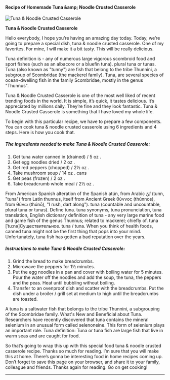             

#### Recipe of Homemade Tuna &amp;amp; Noodle Crusted Casserole

![Tuna &amp; Noodle Crusted Casserole](https://img-global.cpcdn.com/recipes/fd759da1b7656eca/751x532cq70/tuna-noodle-crusted-casserole-recipe-main-photo.jpg)

**Tuna &amp; Noodle Crusted Casserole**

Hello everybody, I hope you’re having an amazing day today. Today, we’re going to prepare a special dish, tuna & noodle crusted casserole. One of my favorites. For mine, I will make it a bit tasty. This will be really delicious.

Tuna definition is - any of numerous large vigorous scombroid food and sport fishes (such as an albacore or a bluefin tuna). plural tuna or tunas. Tuna (also known as "tunny") are fish that belong to the tribe Thunnini, a subgroup of Scombridae (the mackerel family). Tuna, are several species of ocean-dwelling fish in the family Scombridae, mostly in the genus "Thunnus".

Tuna & Noodle Crusted Casserole is one of the most well liked of recent trending foods in the world. It is simple, it’s quick, it tastes delicious. It’s appreciated by millions daily. They’re fine and they look fantastic. Tuna & Noodle Crusted Casserole is something that I have loved my whole life.

To begin with this particular recipe, we have to prepare a few components. You can cook tuna & noodle crusted casserole using 6 ingredients and 4 steps. Here is how you cook that.

##### The ingredients needed to make Tuna & Noodle Crusted Casserole:

1.  Get tuna water canned in (drained) / 5 oz .
2.  Get egg noodles dried / 2 oz .
3.  Get red peppers (chopped) / 2½ oz .
4.  Take mushroom soup / 14 oz . cans
5.  Get peas (frozen) / 2 oz .
6.  Take breadcrumb whole meal / 2½ oz .

From American Spanish alteration of the Spanish atún, from Arabic تُنّ‎ (tunn, "tuna") from Latin thunnus, itself from Ancient Greek θύννος (thúnnos), from θύνω (thúnō), "I rush, dart along"). tuna (countable and uncountable, plural tuna or tunas). Define tuna. tuna synonyms, tuna pronunciation, tuna translation, English dictionary definition of tuna - any very large marine food and game fish of the genus Thunnus; related to mackerel; chiefly of. tuna \[ˈtu:nə\]Существительное. tuna / tuna. When you think of health foods, canned tuna might not be the first thing that pops into your mind. Unfortunately, tuna fish has gotten a bad reputation over the years.

##### Instructions to make Tuna & Noodle Crusted Casserole:

1.  Grind the bread to make breadcrumbs.
2.  Microwave the peppers for 1½ minutes.
3.  Put the egg noodles in a pan and cover with boiling water for 5 minutes. Pour the water off the noodles and add the soup, the tuna, the peppers and the peas. Heat until bubbling without boiling.
4.  Transfer to an ovenproof dish and scatter with the breadcrumbs. Put the dish under a broiler / grill set at medium to high until the breadcrumbs are toasted.

A tuna is a saltwater fish that belongs to the tribe Thunnini, a subgrouping of the Scombridae family. What's New and Beneficial about Tuna. Researchers have recently discovered that tuna contains the mineral selenium in an unusual form called selenoneine. This form of selenium plays an important role. Tuna definition: Tuna or tuna fish are large fish that live in warm seas and are caught for food.

So that’s going to wrap this up with this special food tuna & noodle crusted casserole recipe. Thanks so much for reading. I’m sure that you will make this at home. There’s gonna be interesting food in home recipes coming up. Don’t forget to save this page on your browser, and share it to your family, colleague and friends. Thanks again for reading. Go on get cooking!

* * *